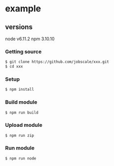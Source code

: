 # example

## versions

node v6.11.2
npm 3.10.10

### Getting source

```bash
$ git clone https://github.com/jobscale/xxx.git
$ cd xxx
```

### Setup

```bash
$ npm install
```

### Build module

```bash
$ npm run build
```

### Upload module

```bash
$ npm run zip
```

### Run module

```bash
$ npm run node
```
